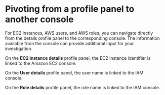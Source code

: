 # Pivoting from a profile panel to another console<a name="profile-panel-console-links"></a>

For EC2 instances, AWS users, and AWS roles, you can navigate directly from the details profile panel to the corresponding console\. The information available from the console can provide additional input for your investigation\.

On the **EC2 instance details** profile panel, the EC2 instance identifier is linked to the Amazon EC2 console\.

On the **User details** profile panel, the user name is linked to the IAM console\.

On the **Role details** profile panel, the role name is linked to the IAM console\.